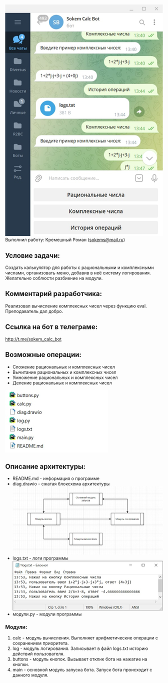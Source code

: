 ![Бот](pic0.jpg)<br>
Выполнил работу: Кремешный Роман (sokems@mail.ru)

## Условие задачи: 
Создать калькулятор для работы с рациональными и комплексными числами, организовать меню, добавив в неё систему логирования. Желательно соблюсти разбиение на модули.

## Комментарий разработчика: 
Реализовал вычисление комплексных чисел через функцию eval. Преподаватель дал добро.

## Ссылка на бот в телеграме:
http://t.me/sokem_calc_bot

## Возможные операции: 
+ Сложение рациональных и комплексных чисел
+ Вычитание рациональных и комплексных чисел
+ Умножение рациональных и комплексных чисел
+ Деление рациональных и комплексных чисел

![Архитектура](pic1.jpg)
## Описание архитектуры:
- README.md - информация о программе<br>
- diag.drawio - сжатая блоксхема архитектуры<br>
![Диаграмма](pic2.jpg)
- logs.txt - логи программы<br>
![Логи](pic3.jpg)
- модули.py - модули программы

### Модули:
1. calc - модуль вычисления. Выполняет арифметические операции с сохранением приоритета.
2. log - модуль логирования. Записывает в файл logs.txt историю действий пользователя.
3. buttons - модуль кнопок. Вызывает отклик бота на нажатие на кнопки.
4. main - основной модуль запуска бота. Запуск бота происходит с данного модуля.


